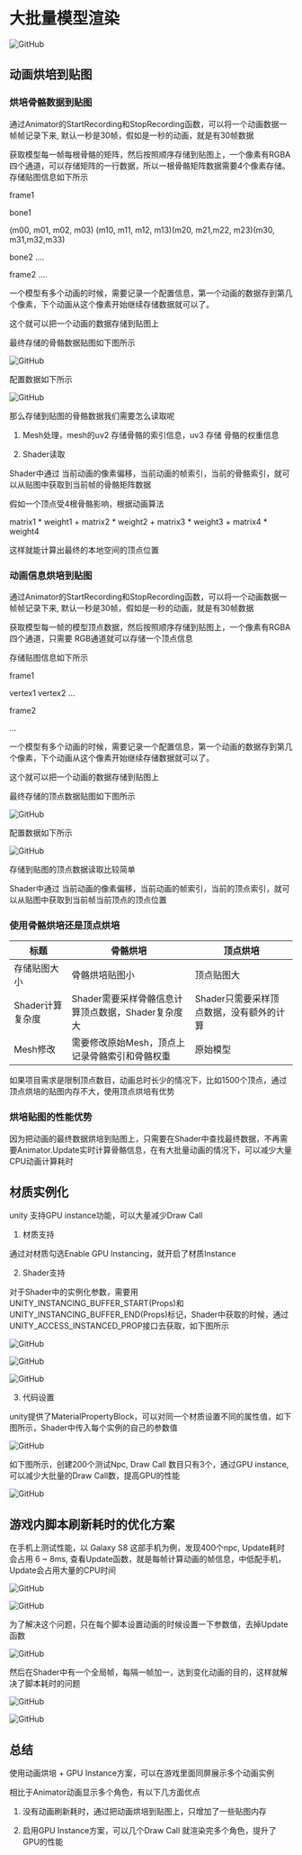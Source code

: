 
# 大批量模型渲染

![GitHub](https://github.com/xieliujian/com.spacetime.gpuskin/blob/main/Video/1.png?raw=true)

## 动画烘培到贴图

### 烘培骨骼数据到贴图

通过Animator的StartRecording和StopRecording函数，可以将一个动画数据一帧帧记录下来, 默认一秒是30帧，假如是一秒的动画，就是有30帧数据
 
获取模型每一帧每根骨骼的矩阵，然后按照顺序存储到贴图上，一个像素有RGBA四个通道，可以存储矩阵的一行数据，所以一根骨骼矩阵数据需要4个像素存储。存储贴图信息如下所示

frame1

bone1
 
(m00, m01, m02, m03) (m10, m11, m12, m13)(m20, m21,m22, m23)(m30, m31,m32,m33)
 
bone2 ....
 
frame2 ....

一个模型有多个动画的时候，需要记录一个配置信息，第一个动画的数据存到第几个像素，下个动画从这个像素开始继续存储数据就可以了。

这个就可以把一个动画的数据存储到贴图上

最终存储的骨骼数据贴图如下图所示

![GitHub](https://github.com/xieliujian/com.spacetime.gpuskin/blob/main/Video/2.png?raw=true)

配置数据如下所示

![GitHub](https://github.com/xieliujian/com.spacetime.gpuskin/blob/main/Video/3.png?raw=true)

那么存储到贴图的骨骼数据我们需要怎么读取呢

1. Mesh处理，mesh的uv2 存储骨骼的索引信息，uv3 存储 骨骼的权重信息

2. Shader读取

Shader中通过 当前动画的像素偏移，当前动画的帧索引，当前的骨骼索引，就可以从贴图中获取到当前帧的骨骼矩阵数据

假如一个顶点受4根骨骼影响，根据动画算法

matrix1 * weight1 + matrix2 * weight2 + matrix3 * weight3 + matrix4 * weight4

这样就能计算出最终的本地空间的顶点位置

### 动画信息烘培到贴图

通过Animator的StartRecording和StopRecording函数，可以将一个动画数据一帧帧记录下来, 默认一秒是30帧，假如是一秒的动画，就是有30帧数据

获取模型每一帧的模型顶点数据，然后按照顺序存储到贴图上，一个像素有RGBA四个通道，只需要
RGB通道就可以存储一个顶点信息

存储贴图信息如下所示

frame1

vertex1 vertex2 ...

frame2 

...

一个模型有多个动画的时候，需要记录一个配置信息，第一个动画的数据存到第几个像素，下个动画从这个像素开始继续存储数据就可以了。

这个就可以把一个动画的数据存储到贴图上

最终存储的顶点数据贴图如下图所示

![GitHub](https://github.com/xieliujian/com.spacetime.gpuskin/blob/main/Video/4.png?raw=true)

配置数据如下所示

![GitHub](https://github.com/xieliujian/com.spacetime.gpuskin/blob/main/Video/5.png?raw=true)

存储到贴图的顶点数据读取比较简单

Shader中通过 当前动画的像素偏移，当前动画的帧索引，当前的顶点索引，就可以从贴图中获取到当前帧当前顶点的顶点位置

### 使用骨骼烘培还是顶点烘培

标题  |   骨骼烘培 | 顶点烘培
----  |  ----   |  ---
存储贴图大小 | 骨骼烘培贴图小 | 顶点贴图大
Shader计算复杂度 | Shader需要采样骨骼信息计算顶点数据，Shader复杂度大 |  Shader只需要采样顶点数据，没有额外的计算
Mesh修改 | 需要修改原始Mesh，顶点上记录骨骼索引和骨骼权重 | 原始模型

如果项目需求是限制顶点数目，动画总时长少的情况下，比如1500个顶点，通过顶点烘培的贴图内存不大，使用顶点烘培有优势

### 烘培贴图的性能优势

因为把动画的最终数据烘培到贴图上，只需要在Shader中查找最终数据，不再需要Animator.Update实时计算骨骼信息，在有大批量动画的情况下，可以减少大量CPU动画计算耗时

## 材质实例化

unity 支持GPU instance功能，可以大量减少Draw Call

1. 材质支持

通过对材质勾选Enable GPU Instancing，就开启了材质Instance

2.  Shader支持

对于Shader中的实例化参数，需要用UNITY_INSTANCING_BUFFER_START(Props)和UNITY_INSTANCING_BUFFER_END(Props)标记，Shader中获取的时候，通过UNITY_ACCESS_INSTANCED_PROP接口去获取，如下图所示

![GitHub](https://github.com/xieliujian/com.spacetime.gpuskin/blob/main/Video/6.png?raw=true)

![GitHub](https://github.com/xieliujian/com.spacetime.gpuskin/blob/main/Video/7.png?raw=true)

![GitHub](https://github.com/xieliujian/com.spacetime.gpuskin/blob/main/Video/8.png?raw=true)

3. 代码设置

unity提供了MaterialPropertyBlock，可以对同一个材质设置不同的属性值，如下图所示，Shader中传入每个实例的自己的参数值

![GitHub](https://github.com/xieliujian/com.spacetime.gpuskin/blob/main/Video/9.png?raw=true)

如下图所示，创建200个测试Npc, Draw Call 数目只有3个，通过GPU instance, 可以减少大批量的Draw Call数，提高GPU的性能

![GitHub](https://github.com/xieliujian/com.spacetime.gpuskin/blob/main/Video/10.png?raw=true)

## 游戏内脚本刷新耗时的优化方案

在手机上测试性能，以 Galaxy S8 这部手机为例，发现400个npc, Update耗时会占用 6 ~ 8ms, 
查看Update函数，就是每帧计算动画的帧信息，中低配手机，Update会占用大量的CPU时间

![GitHub](https://github.com/xieliujian/com.spacetime.gpuskin/blob/main/Video/11.png?raw=true)

![GitHub](https://github.com/xieliujian/com.spacetime.gpuskin/blob/main/Video/12.png?raw=true)

为了解决这个问题，只在每个脚本设置动画的时候设置一下参数值，去掉Update函数

![GitHub](https://github.com/xieliujian/com.spacetime.gpuskin/blob/main/Video/13.png?raw=true)

然后在Shader中有一个全局帧，每隔一帧加一，达到变化动画的目的，这样就解决了脚本耗时的问题

![GitHub](https://github.com/xieliujian/com.spacetime.gpuskin/blob/main/Video/14.png?raw=true)

![GitHub](https://github.com/xieliujian/com.spacetime.gpuskin/blob/main/Video/15.png?raw=true)

## 总结

使用动画烘培 + GPU Instance方案，可以在游戏里面同屏展示多个动画实例

相比于Animator动画显示多个角色，有以下几方面优点

1. 没有动画刷新耗时，通过把动画烘培到贴图上，只增加了一些贴图内存

2. 启用GPU Instance方案，可以几个Draw Call 就渲染完多个角色，提升了GPU的性能

